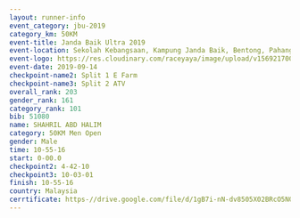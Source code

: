 ```yaml
---
layout: runner-info 
event_category: jbu-2019 
category_km: 50KM 
event-title: Janda Baik Ultra 2019
event-location: Sekolah Kebangsaan, Kampung Janda Baik, Bentong, Pahang, Malaysia 
event-logo: https://res.cloudinary.com/raceyaya/image/upload/v1569217009/logo/janda-baik_vch1pc.jpg 
event-date: 2019-09-14 
checkpoint-name2: Split 1 E Farm 
checkpoint-name3: Split 2 ATV 
overall_rank: 203
gender_rank: 161
category_rank: 101
bib: 51080
name: SHAHRIL ABD HALIM
category: 50KM Men Open
gender: Male
time: 10-55-16
start: 0-00.0
checkpoint2: 4-42-10
checkpoint3: 10-03-01
finish: 10-55-16
country: Malaysia
cerrtificate: https-//drive.google.com/file/d/1gB7i-nN-dv8505X02BRcO5N0uSWGyEVu/view?usp=sharing
---
```

